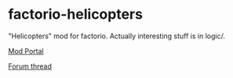 # factorio-helicopters
"Helicopters" mod for factorio. Actually interesting stuff is in logic/.

[Mod Portal](https://mods.factorio.com/mods/kumpu/Helicopters)

[Forum thread](https://forums.factorio.com/viewtopic.php?f=93&t=50631)
